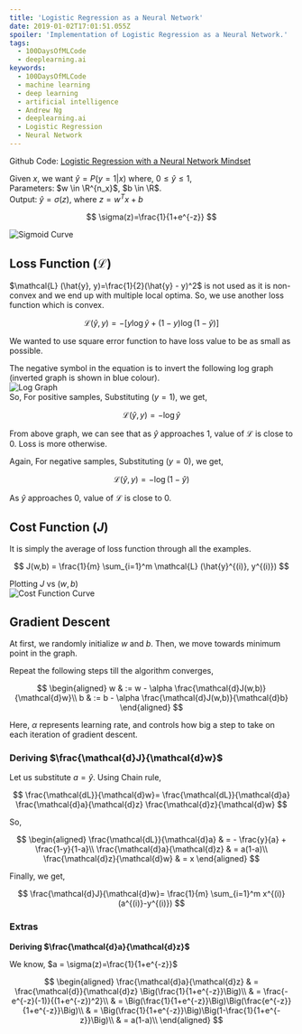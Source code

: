 ```yaml
---
title: 'Logistic Regression as a Neural Network'
date: 2019-01-02T17:01:51.055Z
spoiler: 'Implementation of Logistic Regression as a Neural Network.'
tags:
  - 100DaysOfMLCode
  - deeplearning.ai
keywords:
  - 100DaysOfMLCode
  - machine learning
  - deep learning
  - artificial intelligence
  - Andrew Ng
  - deeplearning.ai
  - Logistic Regression
  - Neural Network
---
```


Github Code: [Logistic Regression with a Neural Network Mindset](https://github.com/sabbiu/deeplearning.ai-coursera/blob/master/p1.coursera_server/Week%202/Logistic%20Regression%20as%20a%20Neural%20Network/Logistic%20Regression%20with%20a%20Neural%20Network%20mindset%20v4.ipynb)

Given $x$, we want $\hat{y} = P(y=1|x)$ where, $0 \leq \hat{y} \leq 1$,  
Parameters: $w \in \R^{n_x}$, $b \in \R$.  
Output: $\hat{y} = \sigma(z)$, where $z=w^Tx+b$

$$
\sigma(z)=\frac{1}{1+e^{-z}}
$$

![Sigmoid Curve](/img/sigmoid-curve.png)

## Loss Function $(\mathcal{L})$

$\mathcal{L} (\hat{y}, y)=\frac{1}{2}(\hat{y} - y)^2$ is not used as it is non-convex and we end up with multiple local optima. So, we use another loss function which is convex.

$$
\mathcal{L} (\hat{y}, y)= -[y \log\hat{y} + (1-y)\log(1-\hat{y})]
$$

We wanted to use square error function to have loss value to be as small as possible.

The negative symbol in the equation is to invert the following log graph (inverted graph is shown in blue colour).  
![Log Graph](/img/log-graph.jpg)  
So, For positive samples, Substituting $(y=1)$, we get,

$$
\mathcal{L} (\hat{y}, y)= - \log \hat{y}
$$

From above graph, we can see that as $\hat{y}$ approaches $1$, value of $\mathcal{L}$ is close to $0$. Loss is more otherwise.

Again, For negative samples, Substituting $(y=0)$, we get,

$$
\mathcal{L} (\hat{y}, y)= - \log (1-\hat{y})
$$

As $\hat{y}$ approaches $0$, value of $\mathcal{L}$ is close to $0$.

## Cost Function $(J)$

It is simply the average of loss function through all the examples.

$$
J(w,b) = \frac{1}{m} \sum_{i=1}^m \mathcal{L} (\hat{y}^{(i)}, y^{(i)})
$$

Plotting $J$ vs $(w,b)$  
![Cost Function Curve](/img/cost-fn-curve.png)

## Gradient Descent

At first, we randomly initialize $w$ and $b$. Then, we move towards minimum point in the graph.

Repeat the following steps till the algorithm converges,

$$
\begin{aligned}
w & := w - \alpha \frac{\mathcal{d}J(w,b)}{\mathcal{d}w}\\
b & := b - \alpha \frac{\mathcal{d}J(w,b)}{\mathcal{d}b}
\end{aligned}
$$

Here, $\alpha$ represents learning rate, and controls how big a step to take on each iteration of gradient descent.

### Deriving $\frac{\mathcal{d}J}{\mathcal{d}w}$

Let us substitute $a=\hat{y}$. Using Chain rule,

$$
\frac{\mathcal{dL}}{\mathcal{d}w}= 
\frac{\mathcal{dL}}{\mathcal{d}a} 
\frac{\mathcal{d}a}{\mathcal{d}z}
\frac{\mathcal{d}z}{\mathcal{d}w}
$$

So,

$$
\begin{aligned}
\frac{\mathcal{dL}}{\mathcal{d}a} & = - \frac{y}{a} + \frac{1-y}{1-a}\\
\frac{\mathcal{d}a}{\mathcal{d}z} & = a(1-a)\\
\frac{\mathcal{d}z}{\mathcal{d}w} & = x
\end{aligned}
$$

Finally, we get,

$$
\frac{\mathcal{d}J}{\mathcal{d}w}= 
\frac{1}{m} \sum_{i=1}^m
x^{(i)}(a^{(i)}-y^{(i)})
$$

### Extras

**Deriving $\frac{\mathcal{d}a}{\mathcal{d}z}$**

We know, $a = \sigma(z)=\frac{1}{1+e^{-z}}$

$$
\begin{aligned}
\frac{\mathcal{d}a}{\mathcal{d}z} & = \frac{\mathcal{d}}{\mathcal{d}z}
\Big(\frac{1}{1+e^{-z}}\Big)\\
& = \frac{- e^{-z}(-1)}{(1+e^{-z})^2}\\
& = \Big(\frac{1}{1+e^{-z}}\Big)\Big(\frac{e^{-z}}{1+e^{-z}}\Big)\\
& = \Big(\frac{1}{1+e^{-z}}\Big)\Big(1-\frac{1}{1+e^{-z}}\Big)\\
& = a(1-a)\\
\end{aligned}
$$
